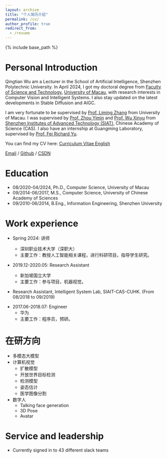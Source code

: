 ```yaml
---
layout: archive
title: "个人简历介绍"
permalink: /cv/
author_profile: true
redirect_from:
  - /resume
---
```


{% include base_path %}


Personal Introduction
======
Qingtian Wu am a Lecturer in the School of Artificial Intelligence, Shenzhen Polytechnic University. In April 2024, I got my doctoral degree from [Faculty of Science and Technology](https://www.fst.um.edu.mo/), [University of Macau](https://www.um.edu.mo/), with research interests in Computer Vision and Intelligent Systems. I also stay updated on the latest developments in Stable Diffusion and AIGC.

I am very fortunate to be supervised by [Prof. Liming Zhang](https://www.fst.um.edu.mo/people/lmzhang/) from University of Macau. I was supervised by [Prof. Zhou Yimin](https://people.ucas.ac.cn/~zym) and [Prof. Wu Xinyu](https://people.ucas.ac.cn/~wuxinyu)  from [Shenzhen Institutes of Advanced Technology (SIAT)](https://www.siat.ac.cn/), Chinese Academy of Science (CAS). I also have an internship at Guangming Laboratory,  supervised by [Prof. Fei Richard Yu](https://csse.szu.edu.cn/pages/user/index?id=1199).  


You can find my CV here: [Curriculum Vitae English](../files/resume_wqt2.pdf)

[Email](mailto:qt.wu@outlook.com) / [Github](https://github.com/qingtianwu) / [CSDN](https://blog.csdn.net/wqthaha?type=blog)

Education
======
* 08/2020-04/2024, Ph.D., Computer Science, University of Macau
* 09/2014-06/2017, M.S., Computer Science, University of Chinese Academy of Sciences
* 09/2010-06/2014, B.Eng., Information Engineering, Shenzhen University


Work experience
======
* Spring 2024: 讲师
  * 深圳职业技术大学（深职大）
  * 主要工作：教授人工智能相关课程，进行科研项目，指导学生研究。

* 2019.12-2020.05: Research Assistant
  * 新加坡国立大学  
  * 主要工作：参与项目，机器视觉。

* Research Assistant, Intelligent System Lab, SIAIT-CAS-CUHK. (From 08/2018 to 09/2019)
<!-- Researching on UAV-based visual target detection and life searching in rescue and monitoring. -->

* 2017.06-2018.07: Engineer
  * 华为  
  * 主要工作：程序员，预研。
  
在研方向
======
* 多模态大模型
* 计算机视觉
  * 扩散模型
  * 开放世界目标检测
  * 检测模型
  * 姿态估计
  * 医学图像分割
* 数字人
  * Talking face generation
  * 3D Pose
  * Avatar

  
Service and leadership
======
* Currently signed in to 43 different slack teams
